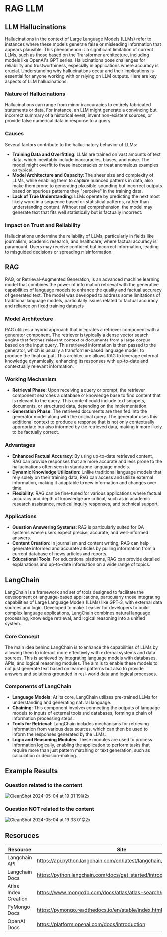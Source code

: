# RAG LLM

## LLM Hallucinations
Hallucinations in the context of Large Language Models (LLMs) refer to instances where these models generate false or misleading information that appears plausible. This phenomenon is a significant limitation of current LLMs, such as those based on the Transformer architecture, including models like OpenAI's GPT series. Hallucinations pose challenges for reliability and trustworthiness, especially in applications where accuracy is crucial. Understanding why hallucinations occur and their implications is essential for anyone working with or relying on LLM outputs. Here are key aspects of LLM hallucinations:

### Nature of Hallucinations
Hallucinations can range from minor inaccuracies to entirely fabricated statements or data. For instance, an LLM might generate a convincing but incorrect summary of a historical event, invent non-existent sources, or provide false numerical data in response to a query.

### Causes
Several factors contribute to the hallucinatory behavior of LLMs:
- **Training Data and Overfitting**: LLMs are trained on vast amounts of text data, which inevitably include inaccuracies, biases, and noise. The model might overfit to these inaccuracies or treat anomalous examples as typical.
- **Model Architecture and Capacity**: The sheer size and complexity of LLMs, while enabling them to capture nuanced patterns in data, also make them prone to generating plausible-sounding but incorrect outputs based on spurious patterns they "perceive" in the training data.
- **Lack of True Understanding**: LLMs operate by predicting the next most likely word in a sequence based on statistical patterns, rather than understanding content. Without real comprehension, the model may generate text that fits well statistically but is factually incorrect.

### Impact on Trust and Reliability
Hallucinations undermine the reliability of LLMs, particularly in fields like journalism, academic research, and healthcare, where factual accuracy is paramount. Users may receive confident but incorrect information, leading to misguided decisions or spreading misinformation.

## RAG
RAG, or Retrieval-Augmented Generation, is an advanced machine learning model that combines the power of information retrieval with the generative capabilities of language models to enhance the quality and factual accuracy of generated text. The model was developed to address some limitations of traditional language models, particularly issues related to factual accuracy and reliance on fixed training datasets.

### Model Architecture
RAG utilizes a hybrid approach that integrates a retriever component with a generator component. The retriever is typically a dense vector search engine that fetches relevant context or documents from a large corpus based on the input query. This retrieved information is then passed to the generator, which is usually a transformer-based language model, to produce the final output. This architecture allows RAG to leverage external knowledge dynamically, enhancing its responses with up-to-date and contextually relevant information.

### Working Mechanism
- **Retrieval Phase**: Upon receiving a query or prompt, the retriever component searches a database or knowledge base to find content that is relevant to the query. This content could include text snippets, documents, or structured data, depending on the implementation.
- **Generation Phase**: The retrieved documents are then fed into the generator model along with the original query. The generator uses this additional context to produce a response that is not only contextually appropriate but also informed by the retrieved data, making it more likely to be factually correct.

### Advantages
- **Enhanced Factual Accuracy**: By using up-to-date retrieved content, RAG can provide responses that are more accurate and less prone to the hallucinations often seen in standalone language models.
- **Dynamic Knowledge Utilization**: Unlike traditional language models that rely solely on their training data, RAG can access and utilize external information, making it adaptable to new information and changes over time.
- **Flexibility**: RAG can be fine-tuned for various applications where factual accuracy and depth of knowledge are critical, such as in academic research assistance, medical inquiry responses, and technical support.

### Applications
- **Question Answering Systems**: RAG is particularly suited for QA systems where users expect precise, accurate, and well-informed answers.
- **Content Creation**: In journalism and content writing, RAG can help generate informed and accurate articles by pulling information from a current database of news articles and reports.
- **Educational Tools**: For educational platforms, RAG can provide detailed explanations and up-to-date information on a wide range of topics.

## LangChain
LangChain is a framework and set of tools designed to facilitate the development of language-based applications, particularly those integrating capabilities of Large Language Models (LLMs) like GPT-3, with external data sources and logic. Developed to make it easier for developers to build complex language applications, LangChain combines natural language processing, knowledge retrieval, and logical reasoning into a unified system.

### Core Concept
The main idea behind LangChain is to enhance the capabilities of LLMs by allowing them to interact more effectively with external systems and data sources. This is achieved by integrating language models with databases, APIs, and logical reasoning modules. The aim is to enable these models to not just generate text based on learned patterns but also to provide answers and solutions grounded in real-world data and logical processes.

### Components of LangChain
- **Language Models**: At its core, LangChain utilizes pre-trained LLMs for understanding and generating natural language.
- **Chaining**: This component involves connecting the outputs of language models to inputs of external tools and databases, forming a chain of information processing steps.
- **Tools for Retrieval**: LangChain includes mechanisms for retrieving information from various data sources, which can then be used to inform the responses generated by the LLMs.
- **Logic and Reasoning Modules**: These modules are used to process information logically, enabling the application to perform tasks that require more than just pattern matching or text generation, such as calculation or decision-making.

## Example Results
### Question related to the content
![CleanShot 2024-05-04 at 19 31 19@2x](https://github.com/LeonSilva15/atlas-vector-search/assets/36859776/86fa7b7b-8d75-4c23-8e4f-b24cedc3ebd7)

### Question NOT related to the content
![CleanShot 2024-05-04 at 19 33 01@2x](https://github.com/LeonSilva15/atlas-vector-search/assets/36859776/ccb27564-f91c-46ba-9659-16a1b27727a7)

## Resoruces
| Resource | Site |
|-|-|
| Langchain API | https://api.python.langchain.com/en/latest/langchain_api_reference.html |
| Langchain Docs | https://python.langchain.com/docs/get_started/introduction |
| Atlas Index Creation | https://www.mongodb.com/docs/atlas/atlas-search/create-index/ |
| PyMongo Docs | https://pymongo.readthedocs.io/en/stable/index.html |
| OpenAI Docs | https://platform.openai.com/docs/introduction |

